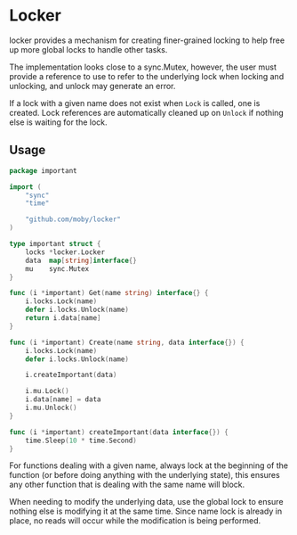 Locker
=====

locker provides a mechanism for creating finer-grained locking to help
free up more global locks to handle other tasks.

The implementation looks close to a sync.Mutex, however, the user must provide a
reference to use to refer to the underlying lock when locking and unlocking,
and unlock may generate an error.

If a lock with a given name does not exist when `Lock` is called, one is
created.
Lock references are automatically cleaned up on `Unlock` if nothing else is
waiting for the lock.


## Usage

```go
package important

import (
	"sync"
	"time"

	"github.com/moby/locker"
)

type important struct {
	locks *locker.Locker
	data  map[string]interface{}
	mu    sync.Mutex
}

func (i *important) Get(name string) interface{} {
	i.locks.Lock(name)
	defer i.locks.Unlock(name)
	return i.data[name]
}

func (i *important) Create(name string, data interface{}) {
	i.locks.Lock(name)
	defer i.locks.Unlock(name)

	i.createImportant(data)

	i.mu.Lock()
	i.data[name] = data
	i.mu.Unlock()
}

func (i *important) createImportant(data interface{}) {
	time.Sleep(10 * time.Second)
}
```

For functions dealing with a given name, always lock at the beginning of the
function (or before doing anything with the underlying state), this ensures any
other function that is dealing with the same name will block.

When needing to modify the underlying data, use the global lock to ensure nothing
else is modifying it at the same time.
Since name lock is already in place, no reads will occur while the modification
is being performed.

